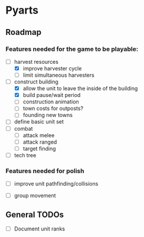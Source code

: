 # Pyarts

## Roadmap

### Features needed for the game to be playable:

- [ ] harvest resources
    + [x] improve harvester cycle
    + [ ] limit simultaneous harvesters
- [ ] construct building
    + [x] allow the unit to leave the inside of the building
    + [x] build pause/wait period
    + [ ] construction animation
    + [ ] town costs for outposts?
    + [ ] founding new towns
- [ ] define basic unit set
- [ ] combat
    + [ ] attack melee
    + [ ] attack ranged
    + [ ] target finding
- [ ] tech tree

### Features needed for polish

- [ ] improve unit pathfinding/collisions
- [ ] group movement


## General TODOs

- [ ] Document unit ranks
